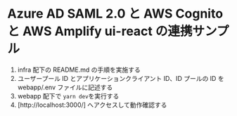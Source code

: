 # Azure AD SAML 2.0 と AWS Cognito と AWS Amplify ui-react の連携サンプル

1. infra 配下の README.md の手順を実施する
2. ユーザープール ID とアプリケーションクライアント ID、ID プールの ID を webapp/.env ファイルに記述する
3. webapp 配下で `yarn dev`を実行する
4. [http://localhost:3000/] へアクセスして動作確認する
